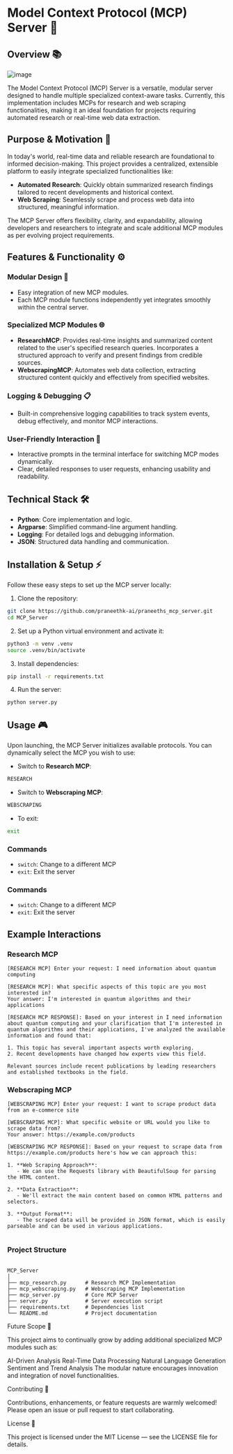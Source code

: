 # Model Context Protocol (MCP) Server 🚀

## Overview 📚

![image](https://github.com/user-attachments/assets/7ca5775a-5c02-4695-b4bc-8b45103f5168)


The Model Context Protocol (MCP) Server is a versatile, modular server designed to handle multiple specialized context-aware tasks. Currently, this implementation includes MCPs for research and web scraping functionalities, making it an ideal foundation for projects requiring automated research or real-time web data extraction.

## Purpose & Motivation 🎯
In today's world, real-time data and reliable research are foundational to informed decision-making. This project provides a centralized, extensible platform to easily integrate specialized functionalities like:

- **Automated Research**: Quickly obtain summarized research findings tailored to recent developments and historical context.
- **Web Scraping**: Seamlessly scrape and process web data into structured, meaningful information.

The MCP Server offers flexibility, clarity, and expandability, allowing developers and researchers to integrate and scale additional MCP modules as per evolving project requirements.

## Features & Functionality ⚙️

### Modular Design 🔗
- Easy integration of new MCP modules.
- Each MCP module functions independently yet integrates smoothly within the central server.

### Specialized MCP Modules 🌐
- **ResearchMCP**: Provides real-time insights and summarized content related to the user's specified research queries. Incorporates a structured approach to verify and present findings from credible sources.
- **WebscrapingMCP**: Automates web data collection, extracting structured content quickly and effectively from specified websites.

### Logging & Debugging 📋
- Built-in comprehensive logging capabilities to track system events, debug effectively, and monitor MCP interactions.

### User-Friendly Interaction 🤖
- Interactive prompts in the terminal interface for switching MCP modes dynamically.
- Clear, detailed responses to user requests, enhancing usability and readability.

## Technical Stack 🛠️
- **Python**: Core implementation and logic.
- **Argparse**: Simplified command-line argument handling.
- **Logging**: For detailed logs and debugging information.
- **JSON**: Structured data handling and communication.

## Installation & Setup ⚡️
Follow these easy steps to set up the MCP server locally:

1. Clone the repository:
```bash
git clone https://github.com/praneethk-ai/praneeths_mcp_server.git
cd MCP_Server
```

2. Set up a Python virtual environment and activate it:
```bash
python3 -m venv .venv
source .venv/bin/activate
```

3. Install dependencies:
```bash
pip install -r requirements.txt
```

4. Run the server:
```bash
python server.py
```

## Usage 🎮

Upon launching, the MCP Server initializes available protocols. You can dynamically select the MCP you wish to use:

- Switch to **Research MCP**:
```bash
RESEARCH
```

- Switch to **Webscraping MCP**:
```bash
WEBSCRAPING
```

- To exit:
```bash
exit
```

### Commands

- `switch`: Change to a different MCP
- `exit`: Exit the server

### Commands

- `switch`: Change to a different MCP
- `exit`: Exit the server

## Example Interactions

### Research MCP

```
[RESEARCH MCP] Enter your request: I need information about quantum computing

[RESEARCH MCP]: What specific aspects of this topic are you most interested in?
Your answer: I'm interested in quantum algorithms and their applications

[RESEARCH MCP RESPONSE]: Based on your interest in I need information about quantum computing and your clarification that I'm interested in quantum algorithms and their applications, I've analyzed the available information and found that:

1. This topic has several important aspects worth exploring.
2. Recent developments have changed how experts view this field.

Relevant sources include recent publications by leading researchers and established textbooks in the field.
```

### Webscraping MCP

```
[WEBSCRAPING MCP] Enter your request: I want to scrape product data from an e-commerce site

[WEBSCRAPING MCP]: What specific website or URL would you like to scrape data from?
Your answer: https://example.com/products

[WEBSCRAPING MCP RESPONSE]: Based on your request to scrape data from https://example.com/products here's how we can approach this:

1. **Web Scraping Approach**:
   - We can use the Requests library with BeautifulSoup for parsing the HTML content.

2. **Data Extraction**:
   - We'll extract the main content based on common HTML patterns and selectors.

3. **Output Format**:
   - The scraped data will be provided in JSON format, which is easily parseable and can be used in various applications.


```
### Project Structure 
```

MCP_Server
│
├── mcp_research.py      # Research MCP Implementation
├── mcp_webscraping.py   # Webscraping MCP Implementation
├── mcp_server.py        # Core MCP Server
├── server.py            # Server execution script
├── requirements.txt     # Dependencies list
└── README.md            # Project documentation
```

Future Scope 🌟

This project aims to continually grow by adding additional specialized MCP modules such as:

AI-Driven Analysis
Real-Time Data Processing
Natural Language Generation
Sentiment and Trend Analysis
The modular nature encourages innovation and integration of novel functionalities.

Contributing 🤝

Contributions, enhancements, or feature requests are warmly welcomed! Please open an issue or pull request to start collaborating.

License 📝

This project is licensed under the MIT License — see the LICENSE file for details.
```
